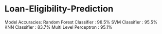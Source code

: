 # Loan-Eligibility-Prediction
Model Accuracies:
Random Forest Classifier : 98.5%
SVM Classifier : 95.5%
KNN Classifier : 83.7%
Multi Level Perceptron : 95.1%
